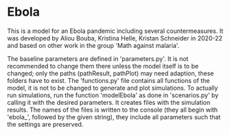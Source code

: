 # Ebola
This is a model for an Ebola pandemic including several countermeasures. It was developed by Aliou Bouba, Kristina Helle, Kristan Schneider in 2020-22 and based on other work in the group 'Math against malaria'.

The baseline parameters are defined in 'parameters.py'. It is not recommended to change them there unless the model itself is to be changed; only the paths (pathResult, pathPlot) may need adaption, these folders have to exist. The 'functions.py' file contains all functions of the model, it is not to be changed to generate and plot simulations.
To actually run simulations, run the function 'modelEbola' as done in 'scenarios.py' by calling it with the desired parameters. It creates files with the simulation results. The names of the files is written to the console (they all begin with 'ebola_', followed by the given string), they include all parameters such that the settings are preserved.

